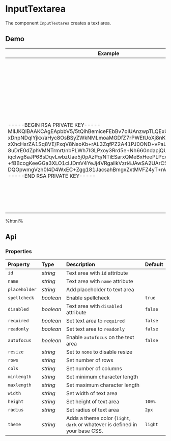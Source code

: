 # InputTextarea

The component `InputTextarea` creates a text area.

## Demo

<table class="example">
  <thead>
    <tr>
      <th>Example</th>
      <th>Description</th>
    </tr>
  </thead>
  <tbody>
    <tr>
      <td><input-textarea></input-textarea></td>
      <td>
        <span id="textarea-tooltip-1">
          Default Text area
        </span>
      </td>
    </tr>
    <tr>
      <td><input-textarea resize="none"></input-textarea></td>
      <td>
        <span id="textarea-tooltip-2">
          Text area without resize
        </span>
      </td>
    </tr>
    <tr>
      <td><input-textarea placeholder="Type in me"></input-textarea></td>
      <td>
        <span id="textarea-tooltip-3">
          Default Text area with placeholder
        </span>
      </td>
    </tr>
    <tr>
      <td>
        <input-textarea label="Label">-----BEGIN RSA PRIVATE KEY-----
MIIJKQIBAAKCAgEApbbV5/5tQihBemiceFEbBv7olUAnzwpTLQExUnmEF45XqPJO
xDnpNDqIYjkx/aHyc8OsBSyZWkNMLmoaMGDfZ7rPWEtUoXj8nK4PY4QcpYq9/Dtr
zXhcHsrZA1Sq8VE/FxqV8NsoKb+rAL3ZqfPZ2A41PJ0OND+vPaUQ/+z0FOMUWr/+
8uDrE0dZphVMNTrmrt/nbPLWh7IGLPxoy3Rrd5e+Nh660ndapjQU0XP71S6DVJ5B
iqclwg8aJP68sDqvLwbzUae5j0pAzPq/NTiESarxQMeBxHeePLPcxPoWC7+HVBKp
+fBBcogKeeGGa3XLO1cIJDmV4YeJj4VRgallkVzri4JAwSA2UArC5WfGmmBzKRE3
DQOpwmgVzh0l4D4WxEC+Zgg181JacsahBmgxZxtMVFZ4yT+nW5TMHRo1lSTS...
-----END RSA PRIVATE KEY-----</input-textarea>
      </td>
      <td>
        <span id="textarea-tooltip-4">
          Text area with label and content
        </span>
      </td>
    </tr>
    <tr>
      <td><input-textarea label="Disabled Text Area" disabled></input-textarea></td>
      <td>
        <span id="textarea-tooltip-5">
          Text area with <code>disabled</code> attribute and label
        </span>
      </td>
    </tr>
  </tbody>
</table>

%html%

## Api

### Properties

| Property | Type | Description | Default |
| :--- | :--- | :--- | :--- |
| `id` | *string* | Text area with `id` attribute | |
| `name` | *string* | Text area with `name` attribute | |
| `placeholder` | *string* | Add placeholder to text area |  |
| `spellcheck` | *boolean* | Enable spellcheck | `true` |
| `disabled` | *boolean* | Text area with `disabled` attribute | `false` |
| `required` | *boolean* | Set text area to `required` | `false` |
| `readonly` | *boolean* | Set text area to `readonly` | `false` |
| `autofocus` | *boolean* | Enable `autofocus` on the text area | `false` |
| `resize` | *string* | Set to `none` to disable resize | |
| `rows` | *string* | Set number of rows |  |
| `cols` | *string* | Set number of columns |  |
| `minlength` | *string* | Set minimum character length |  |
| `maxlength` | *string* | Set maximum character length |  |
| `width` | *string* | Set width of text area |  |
| `height` | *string* | Set height of text area | `100%` |
| `radius` | *string* | Set radius of text area | `2px` |
| `theme` | *string* | Adds a theme color (`light`, `dark` or whatever is defined in your base CSS. | `light` |
